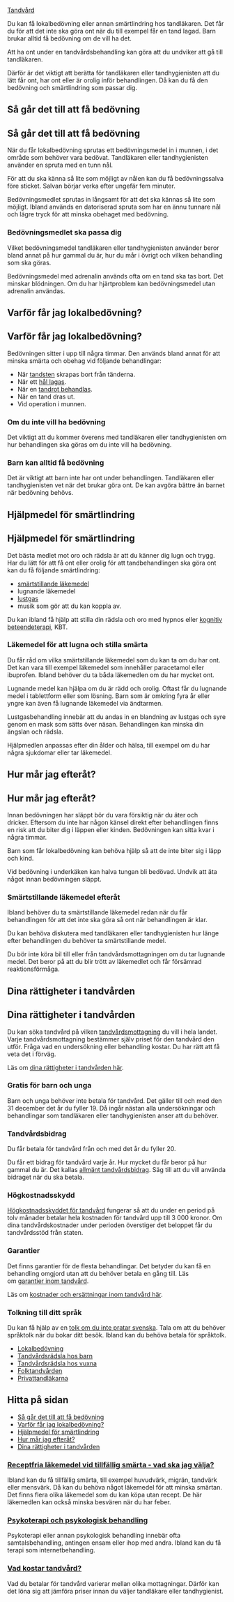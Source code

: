 [Tandvård](https://www.1177.se/undersokning-behandling/tandvard/)

Du kan få lokalbedövning eller annan smärtlindring hos tandläkaren. Det får du för att det inte ska göra ont när du till exempel får en tand lagad. Barn brukar alltid få bedövning om de vill ha det.

Att ha ont under en tandvårdsbehandling kan göra att du undviker att gå till tandläkaren.

Därför är det viktigt att berätta för tandläkaren eller tandhygienisten att du lätt får ont, har ont eller är orolig inför behandlingen. Då kan du få den bedövning och smärtlindring som passar dig.

Så går det till att få bedövning
--------------------------------

Så går det till att få bedövning
--------------------------------

När du får lokalbedövning sprutas ett bedövningsmedel in i munnen, i det område som behöver vara bedövat. Tandläkaren eller tandhygienisten använder en spruta med en tunn nål.

För att du ska känna så lite som möjligt av nålen kan du få bedövningssalva före sticket. Salvan börjar verka efter ungefär fem minuter.

Bedövningsmedlet sprutas in långsamt för att det ska kännas så lite som möjligt. Ibland används en datoriserad spruta som har en ännu tunnare nål och lägre tryck för att minska obehaget med bedövning.

### Bedövningsmedlet ska passa dig

Vilket bedövningsmedel tandläkaren eller tandhygienisten använder beror bland annat på hur gammal du är, hur du mår i övrigt och vilken behandling som ska göras.

Bedövningsmedel med adrenalin används ofta om en tand ska tas bort. Det minskar blödningen. Om du har hjärtproblem kan bedövningsmedel utan adrenalin användas.

Varför får jag lokalbedövning?
------------------------------

Varför får jag lokalbedövning?
------------------------------

Bedövningen sitter i upp till några timmar. Den används bland annat för att minska smärta och obehag vid följande behandlingar:

*   När [tandsten](https://www.1177.se/sjukdomar--besvar/mun-och-tander/tander/tandsten/ "Tandsten") skrapas bort från tänderna.
*   När ett [hål lagas](https://www.1177.se/sjukdomar--besvar/mun-och-tander/tander/hal-i-tanderna--karies/ "Hål i tänderna - karies").
*   När en [tandrot behandlas](https://www.1177.se/undersokning-behandling/tandvard/rotfyllning/ "Rotfyllning").
*   När en tand dras ut.
*   Vid operation i munnen.

### Om du inte vill ha bedövning

Det viktigt att du kommer överens med tandläkaren eller tandhygienisten om hur behandlingen ska göras om du inte vill ha bedövning.

### Barn kan alltid få bedövning

Det är viktigt att barn inte har ont under behandlingen. Tandläkaren eller tandhygienisten vet när det brukar göra ont. De kan avgöra bättre än barnet när bedövning behövs.

Hjälpmedel för smärtlindring
----------------------------

Hjälpmedel för smärtlindring
----------------------------

Det bästa medlet mot oro och rädsla är att du känner dig lugn och trygg. Har du lätt för att få ont eller orolig för att tandbehandlingen ska göra ont kan du få följande smärtlindring:

*   [smärtstillande läkemedel](https://www.1177.se/undersokning-behandling/behandling-med-lakemedel/lakemedel-utifran-diagnos/receptfria-lakemedel-vid-tillfallig-smarta---vad-ska-jag-valja/ "Smärtstillande läkemedel")
*   lugnande läkemedel
*   [lustgas](https://www.1177.se/barn--gravid/forlossning/smartlindring-under-forlossningen/lustgas/ "Lustgas")
*   musik som gör att du kan koppla av.

Du kan ibland få hjälp att stilla din rädsla och oro med hypnos eller [kognitiv beteendeterapi](https://www.1177.se/undersokning-behandling/behandlingar-vid-psykiska-sjukdomar-och-besvar/psykoterapi-och-psykologisk-behandling/#section-28075 "Kbt"), KBT.

### Läkemedel för att lugna och stilla smärta

Du får råd om vilka smärtstillande läkemedel som du kan ta om du har ont. Det kan vara till exempel läkemedel som innehåller paracetamol eller ibuprofen. Ibland behöver du ta båda läkemedlen om du har mycket ont.

Lugnande medel kan hjälpa om du är rädd och orolig. Oftast får du lugnande medel i tablettform eller som lösning. Barn som är omkring fyra år eller yngre kan även få lugnande läkemedel via ändtarmen.

Lustgasbehandling innebär att du andas in en blandning av lustgas och syre genom en mask som sätts över näsan. Behandlingen kan minska din ängslan och rädsla.

Hjälpmedlen anpassas efter din ålder och hälsa, till exempel om du har några sjukdomar eller tar läkemedel.

Hur mår jag efteråt?
--------------------

Hur mår jag efteråt?
--------------------

Innan bedövningen har släppt bör du vara försiktig när du äter och dricker. Eftersom du inte har någon känsel direkt efter behandlingen finns en risk att du biter dig i läppen eller kinden. Bedövningen kan sitta kvar i några timmar.

Barn som får lokalbedövning kan behöva hjälp så att de inte biter sig i läpp och kind.

Vid bedövning i underkäken kan halva tungan bli bedövad. Undvik att äta något innan bedövningen släppt.

### Smärtstillande läkemedel efteråt

Ibland behöver du ta smärtstillande läkemedel redan när du får behandlingen för att det inte ska göra så ont när behandlingen är klar.

Du kan behöva diskutera med tandläkaren eller tandhygienisten hur länge efter behandlingen du behöver ta smärtstillande medel.

Du bör inte köra bil till eller från tandvårdsmottagningen om du tar lugnande medel. Det beror på att du blir trött av läkemedlet och får försämrad reaktionsförmåga. 

Dina rättigheter i tandvården
-----------------------------

Dina rättigheter i tandvården
-----------------------------

Du kan söka tandvård på vilken [tandvårdsmottagning](https://www.1177.se/lankbiblioteket/nationella-lankar/1177---lankar/hitta-vard---forinstallda-sok/hitta-vard---tandvard-nara-mig/) du vill i hela landet. Varje tandvårdsmottagning bestämmer själv priset för den tandvård den utför. Fråga vad en undersökning eller behandling kostar. Du har rätt att få veta det i förväg.

Läs om [dina rättigheter i tandvården här](https://www.1177.se/sa-fungerar-varden/lagar-och-bestammelser/rattigheter-inom-tandvard/).

### Gratis för barn och unga

Barn och unga behöver inte betala för tandvård. Det gäller till och med den 31 december det år du fyller 19. Då ingår nästan alla undersökningar och behandlingar som tandläkaren eller tandhygienisten anser att du behöver.

### Tandvårdsbidrag

Du får betala för tandvård från och med det år du fyller 20.

Du får ett bidrag för tandvård varje år. Hur mycket du får beror på hur gammal du är. Det kallas [allmänt tandvårdsbidrag](https://www.1177.se/sa-fungerar-varden/kostnader-och-ersattningar/kostnader-och-ersattningar-inom-tandvard/tandvard-nar-du-ar-over-19-ar---statligt-tandvardsstod/#section-18055). Säg till att du vill använda bidraget när du ska betala.

### Högkostnadsskydd

[Högkostnadsskyddet för tandvård](https://www.1177.se/sa-fungerar-varden/kostnader-och-ersattningar/kostnader-och-ersattningar-inom-tandvard/tandvard-nar-du-ar-over-19-ar---statligt-tandvardsstod/#section-59111) fungerar så att du under en period på tolv månader betalar hela kostnaden för tandvård upp till 3 000 kronor. Om dina tandvårdskostnader under perioden överstiger det beloppet får du tandvårdsstöd från staten.

### Garantier

Det finns garantier för de flesta behandlingar. Det betyder du kan få en behandling omgjord utan att du behöver betala en gång till. Läs om [garantier inom tandvård](https://www.1177.se/sa-fungerar-varden/lagar-och-bestammelser/rattigheter-inom-tandvard/#section-18222).

Läs om [kostnader och ersättningar inom tandvård här](https://www.1177.se/sa-fungerar-varden/kostnader-och-ersattningar/kostnader-och-ersattningar-inom-tandvard/).

### Tolkning till ditt språk

Du kan få hjälp av en [tolk om du inte pratar svenska](https://www.1177.se/sa-fungerar-varden/vard-om-du-kommer-fran-ett-annat-land/tolkning-till-mitt-sprak/). Tala om att du behöver språktolk när du bokar ditt besök. Ibland kan du behöva betala för språktolk.

*   [Lokalbedövning](https://www.1177.se/undersokning-behandling/behandling-med-lakemedel/behandlingar-med-lakemedel/lokalbedovning/)
*   [Tandvårdsrädsla hos barn](https://www.1177.se/sjukdomar--besvar/psykiska-sjukdomar-och-besvar/angest/tandvardsradsla/tandvardsradsla-hos-barn/)
*   [Tandvårdsrädsla hos vuxna](https://www.1177.se/sjukdomar--besvar/psykiska-sjukdomar-och-besvar/angest/tandvardsradsla/tandvardsradsla-hos-vuxna/)
*   [Folktandvården](https://www.1177.se/lankbiblioteket/nationella-lankar/f/www.folktandvarden.se/folktandvarden/)
*   [Privattandläkarna](https://www.1177.se/lankbiblioteket/nationella-lankar/p/privattandlakarna/)

Hitta på sidan
--------------

*   [Så går det till att få bedövning](https://www.1177.se/undersokning-behandling/tandvard/bedovning-och-smartlindring-vid-tandvard/#section-10717)
*   [Varför får jag lokalbedövning?](https://www.1177.se/undersokning-behandling/tandvard/bedovning-och-smartlindring-vid-tandvard/#section-10716)
*   [Hjälpmedel för smärtlindring](https://www.1177.se/undersokning-behandling/tandvard/bedovning-och-smartlindring-vid-tandvard/#section-10718)
*   [Hur mår jag efteråt?](https://www.1177.se/undersokning-behandling/tandvard/bedovning-och-smartlindring-vid-tandvard/#section-10719)
*   [Dina rättigheter i tandvården](https://www.1177.se/undersokning-behandling/tandvard/bedovning-och-smartlindring-vid-tandvard/#section-185191)

### [Receptfria läkemedel vid tillfällig smärta - vad ska jag välja?](https://www.1177.se/undersokning-behandling/behandling-med-lakemedel/lakemedel-utifran-diagnos/receptfria-lakemedel-vid-tillfallig-smarta---vad-ska-jag-valja/)

Ibland kan du få tillfällig smärta, till exempel huvudvärk, migrän, tandvärk eller mensvärk. Då kan du behöva något läkemedel för att minska smärtan. Det finns flera olika läkemedel som du kan köpa utan recept. De här läkemedlen kan också minska besvären när du har feber.

### [Psykoterapi och psykologisk behandling](https://www.1177.se/undersokning-behandling/behandlingar-vid-psykiska-sjukdomar-och-besvar/psykoterapi-och-psykologisk-behandling/)

Psykoterapi eller annan psykologisk behandling innebär ofta samtalsbehandling, antingen ensam eller ihop med andra. Ibland kan du få terapi som internetbehandling.

### [Vad kostar tandvård?](https://www.1177.se/sa-fungerar-varden/kostnader-och-ersattningar/kostnader-och-ersattningar-inom-tandvard/vad-kostar-tandvard/)

Vad du betalar för tandvård varierar mellan olika mottagningar. Därför kan det löna sig att jämföra priser innan du väljer tandläkare eller tandhygienist.